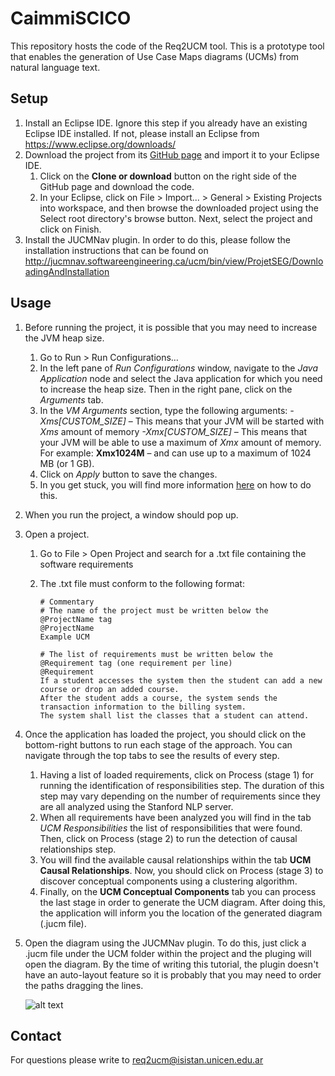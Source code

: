 # CaimmiSCICO

This repository hosts the code of the Req2UCM tool. This is a prototype tool that enables the generation of Use Case Maps diagrams (UCMs) from natural language text.

## Setup

1. Install an Eclipse IDE. Ignore this step if you already have an existing Eclipse IDE installed. If not, please install an Eclipse from <https://www.eclipse.org/downloads/>
2. Download the project from its [GitHub page](https://github.com/isistan/CaimmiSCICO) and import it to your Eclipse IDE.
   1. Click on the **Clone or download** button on the right side of the GitHub page and download the code.
   2. In your Eclipse, click on File > Import... > General > Existing Projects into workspace, and then browse the downloaded project using the Select root directory's browse button. Next, select the project and click on Finish.
3. Install the JUCMNav plugin. In order to do this, please follow the installation instructions that can be found on <http://jucmnav.softwareengineering.ca/ucm/bin/view/ProjetSEG/DownloadingAndInstallation>

## Usage

1. Before running the project, it is possible that you may need to increase the JVM heap size. 

   1. Go to Run > Run Configurations…
   2. In the left pane of *Run Configurations* window, navigate to the *Java Application* node and select the Java application for which you need to increase the heap size. Then in the right pane, click on the *Arguments* tab.
   3. In the *VM Arguments* section, type the following arguments:
      *-Xms[CUSTOM_SIZE]* – This means that your JVM will be started with *Xms* amount of memory
      *-Xmx[CUSTOM_SIZE]* – This means that your JVM will be able to use a maximum of *Xmx* amount of memory.
      For example: **Xmx1024M** – and can use up to a maximum of 1024 MB (or 1 GB).
   4. Click on *Apply* button to save the changes.
   5. In you get stuck, you will find more information [here](http://www.planetofbits.com/eclipse/increase-jvm-heap-size-in-eclipse/) on how to do this.

2. When you run the project, a window should pop up.

3. Open a project.

   1. Go to File > Open Project and search for a .txt file containing the software requirements

   2. The .txt file must conform to the following format:

      ```
      # Commentary
      # The name of the project must be written below the @ProjectName tag
      @ProjectName
      Example UCM
      
      # The list of requirements must be written below the @Requirement tag (one requirement per line)
      @Requirement
      If a student accesses the system then the student can add a new course or drop an added course.
      After the student adds a course, the system sends the transaction information to the billing system.
      The system shall list the classes that a student can attend.
      ```

4. Once the application has loaded the project, you should click on the bottom-right buttons to run each stage of the approach. You can navigate through the top tabs to see the results of every step.

   1. Having a list of loaded requirements, click on Process (stage 1) for running the identification of responsibilities step. The duration of this step may vary depending on the number of requirements since they are all analyzed using the Stanford NLP server.
   2. When all requirements have been analyzed you will find in the tab **UCM* Responsibilities* the list of responsibilities that were found. Then, click on Process (stage 2) to run the detection of causal relationships step.
   3. You will find the available causal relationships within the tab **UCM Causal Relationships**. Now, you should click on Process (stage 3) to discover conceptual components using a clustering algorithm.
   4. Finally, on the **UCM Conceptual Components** tab you can process the last stage in order to generate the UCM diagram. After doing this, the application will inform you the location of the generated diagram (.jucm file).

5. Open the diagram using the JUCMNav plugin. To do this, just click a .jucm file under the UCM folder within the project and the pluging will open the diagram. By the time of writing this tutorial, the plugin doesn't have an auto-layout feature so it is probably that you may need to order the paths dragging the lines.

   ![alt text](https://raw.githubusercontent.com/isistan/CaimmiSCICO/tree/master/UCMs/UCMs/UCM_TEST-1.png)

## Contact

For questions please write to [req2ucm@isistan.unicen.edu.ar](mailto:req2ucm@isistan.unicen.edu.ar)
